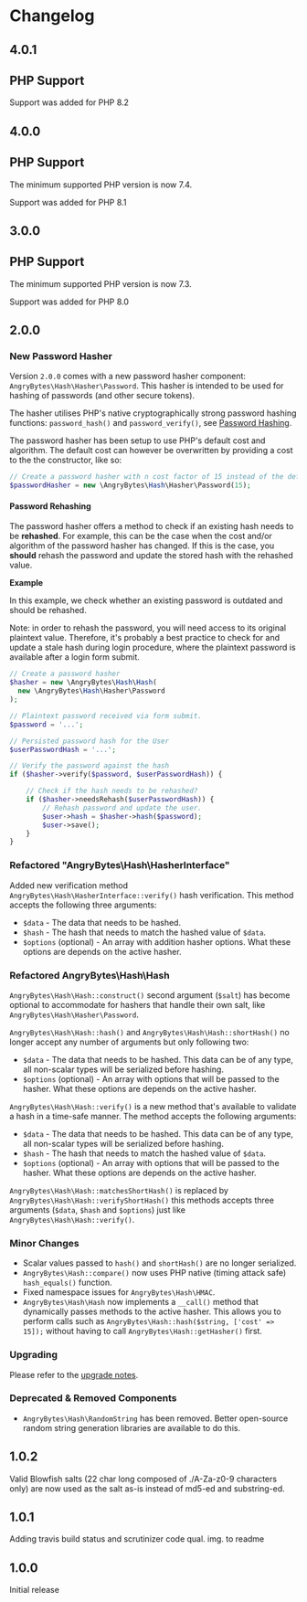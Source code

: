 # Changelog

## 4.0.1

## PHP Support

Support was added for PHP 8.2

## 4.0.0

## PHP Support

The minimum supported PHP version is now 7.4.

Support was added for PHP 8.1

## 3.0.0

## PHP Support

The minimum supported PHP version is now 7.3.

Support was added for PHP 8.0

## 2.0.0

### New Password Hasher

Version `2.0.0` comes with a new password hasher component: `AngryBytes\Hash\Hasher\Password`.
This hasher is intended to be used for hashing of passwords (and other secure tokens).

The hasher utilises PHP's native cryptographically strong password hashing functions:
`password_hash()` and `password_verify()`, see [Password Hashing](http://php.net/manual/en/book.password.php).

The password hasher has been setup to use PHP's default cost and algorithm.
The default cost can however be overwritten by providing a cost to the the constructor, like so:

```php
// Create a password hasher with n cost factor of 15 instead of the default (10).
$passwordHasher = new \AngryBytes\Hash\Hasher\Password(15);
```

#### Password Rehashing

The password hasher offers a method to check if an existing hash needs to be **rehashed**.
For example, this can be the case when the cost and/or algorithm of the password
hasher has changed. If this is the case, you **should** rehash the password
and update the stored hash with the rehashed value.

**Example**

In this example, we check whether an existing password is outdated and should be rehashed.

Note: in order to rehash the password, you will need access to its original plaintext value.
Therefore, it's probably a best practice to check for and update a stale hash
during login procedure, where the plaintext password is available after a login form
submit.

```php
// Create a password hasher
$hasher = new \AngryBytes\Hash\Hash(
  new \AngryBytes\Hash\Hasher\Password
);

// Plaintext password received via form submit.
$password = '...';

// Persisted password hash for the User
$userPasswordHash = '...';

// Verify the password against the hash
if ($hasher->verify($password, $userPasswordHash)) {

    // Check if the hash needs to be rehashed?
    if ($hasher->needsRehash($userPasswordHash)) {
        // Rehash password and update the user.
        $user->hash = $hasher->hash($password);
        $user->save();
    }
}
```

### Refactored "AngryBytes\Hash\HasherInterface"

Added new verification method `AngryBytes\Hash\HasherInterface::verify()` hash
verification. This method accepts the following three arguments:

- `$data` - The data that needs to be hashed.
- `$hash` - The hash that needs to match the hashed value of `$data`.
- `$options` (optional) - An array with addition hasher options. What these options are depends on the active hasher.

### Refactored AngryBytes\Hash\Hash

`AngryBytes\Hash\Hash::construct()` second argument (`$salt`) has become optional
to accommodate for hashers that handle their own salt, like `AngryBytes\Hash\Hasher\Password`.

`AngryBytes\Hash\Hash::hash()` and `AngryBytes\Hash\Hash::shortHash()` no longer accept any number of arguments but
only following two:

- `$data` - The data that needs to be hashed. This data can be of any type, all non-scalar types will be
  serialized before hashing.
- `$options` (optional) - An array with options that will be passed to the hasher. What these options are depends
  on the active hasher.

`AngryBytes\Hash\Hash::verify()` is a new method that's available to validate a hash in a time-safe manner.
The method accepts the following arguments:

- `$data` - The data that needs to be hashed. This data can be of any type, all non-scalar types will be
  serialized before hashing.
- `$hash` - The hash that needs to match the hashed value of `$data`.
- `$options` (optional) - An array with options that will be passed to the hasher. What these options are depends
  on the active hasher.

`AngryBytes\Hash\Hash::matchesShortHash()` is replaced by `AngryBytes\Hash\Hash::verifyShortHash()` this methods
accepts three arguments (`$data`, `$hash` and `$options`) just like `AngryBytes\Hash\Hash::verify()`.

### Minor Changes

- Scalar values passed to `hash()` and `shortHash()` are no longer serialized.
- `AngryBytes\Hash::compare()` now uses PHP native (timing attack safe) `hash_equals()` function.
- Fixed namespace issues for `AngryBytes\Hash\HMAC`.
- `AngryBytes\Hash\Hash` now implements a `__call()` method that dynamically passes
  methods to the active hasher. This allows you to perform calls such as `AngryBytes\Hash::hash($string, ['cost' => 15]);`
  without having to call `AngryBytes\Hash::getHasher()` first.

### Upgrading

Please refer to the [upgrade notes](UPGRADING.md).

### Deprecated & Removed Components

- `AngryBytes\Hash\RandomString` has been removed. Better open-source random string generation
  libraries are available to do this.

## 1.0.2

Valid Blowfish salts (22 char long composed of ./A-Za-z0-9 characters only) are now used as the salt as-is instead
of md5-ed and substring-ed.

## 1.0.1

Adding travis build status and scrutinizer code qual. img. to readme

## 1.0.0

Initial release
